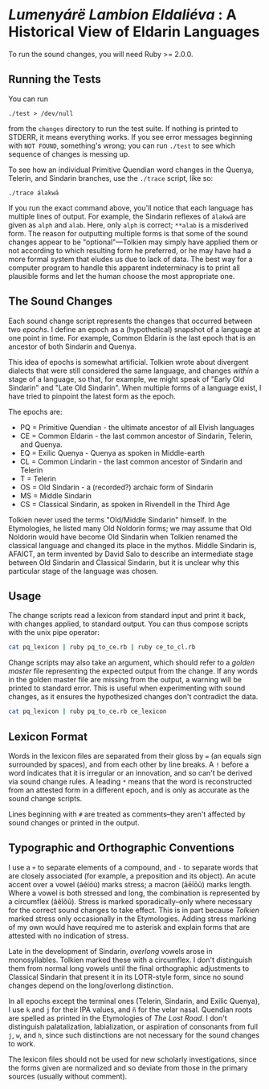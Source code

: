 # _Lumenyárë Lambion Eldaliéva_ : A Historical View of Eldarin Languages

To run the sound changes, you will need Ruby >= 2.0.0.

## Running the Tests

You can run

```
./test > /dev/null
```

from the `changes` directory to run the test suite. If nothing is printed to STDERR, it means everything works. If you see error messages beginning with `NOT FOUND`, something's wrong; you can run `./test` to see which sequence of changes is messing up.

To see how an individual Primitive Quendian word changes in the Quenya, Telerin, and Sindarin branches, use the `./trace` script, like so:

```
./trace álakwā
```

If you run the exact command above, you'll notice that each language has multiple lines of output. For example, the Sindarin reflexes of `álakwā` are given as `alph` and `alab`. Here, only `alph` is correct; `**alab` is a misderived form. The reason for outputting multiple forms is that some of the sound changes appear to be "optional"—Tolkien may simply have applied them or not according to which resulting form he preferred, or he may have had a more formal system that eludes us due to lack of data. The best way for a computer program to handle this apparent indeterminacy is to print all plausible forms and let the human choose the most appropriate one.

## The Sound Changes

Each sound change script represents the changes that occurred between two _epochs_. I define an epoch as a (hypothetical) snapshot of a language at one point in time. For example, Common Eldarin is the last epoch that is an ancestor of both Sindarin and Quenya.

This idea of epochs is somewhat artificial. Tolkien wrote about divergent dialects that were still considered the same language, and changes _within_ a stage of a language, so that, for example, we might speak of "Early Old Sindarin" and "Late Old Sindarin". When multiple forms of a language exist, I have tried to pinpoint the latest form as the epoch.

The epochs are:

* PQ = Primitive Quendian - the ultimate ancestor of all Elvish languages
* CE = Common Eldarin - the last common ancestor of Sindarin, Telerin, and Quenya.
* EQ = Exilic Quenya - Quenya as spoken in Middle-earth
* CL = Common Lindarin - the last common ancestor of Sindarin and Telerin
* T = Telerin
* OS = Old Sindarin - a (recorded?) archaic form of Sindarin
* MS = Middle Sindarin
* CS = Classical Sindarin, as spoken in Rivendell in the Third Age

Tolkien never used the terms "Old/Middle Sindarin" himself. In the Etymologies, he listed many Old Noldorin forms; we may assume that Old Noldorin would have become Old Sindarin when Tolkien renamed the classical language and changed its place in the mythos. Middle Sindarin is, AFAICT, an term invented by David Salo to describe an intermediate stage between Old Sindarin and Classical Sindarin, but it is unclear why this particular stage of the language was chosen.

## Usage

The change scripts read a lexicon from standard input and print it back, with changes applied, to standard output. You can thus compose scripts with the unix pipe operator:

```bash
cat pq_lexicon | ruby pq_to_ce.rb | ruby ce_to_cl.rb
```

Change scripts may also take an argument, which should refer to a _golden master_ file representing the expected output from the change. If any words in the golden master file are missing from the output, a warning will be printed to standard error. This is useful when experimenting with sound changes, as it ensures the hypothesized changes don't contradict the data.

```bash
cat pq_lexicon | ruby pq_to_ce.rb ce_lexicon
```

## Lexicon Format

Words in the lexicon files are separated from their gloss by ` = ` (an equals sign surrounded by spaces), and from each other by line breaks. A `!` before a word indicates that it is irregular or an innovation, and so can't be derived via sound change rules. A leading `*` means that the word is reconstructed from an attested form in a different epoch, and is only as accurate as the sound change scripts.

Lines beginning with `#` are treated as comments–they aren't affected by sound changes or printed in the output.

## Typographic and Orthographic Conventions

I use a `+` to separate elements of a compound, and `-` to separate words that are closely associated (for example, a preposition and its object).  An acute accent over a vowel (áéíóú) marks stress; a macron (āēīōū) marks length. Where a vowel is both stressed and long, the combination is represented by a circumflex (âêîôû). Stress is marked sporadically–only where necessary for the correct sound changes to take effect. This is in part because *Tolkien* marked stress only occasionally in the Etymologies. Adding stress marking of my own would have required me to asterisk and explain forms that are attested with no indication of stress.

Late in the development of Sindarin, _overlong_ vowels arose in monosyllables. Tolkien marked these with a circumflex. I don't distinguish them from normal long vowels until the final orthographic adjustments to Classical Sindarin that present it in its LOTR-style form, since no sound changes depend on the long/overlong distinction.

In all epochs except the terminal ones (Telerin, Sindarin, and Exilic Quenya), I use `k` and `j` for their IPA values, and `ñ` for the velar nasal. Quendian roots are spelled as printed in the Etymologies of _The Lost Road_. I don't distinguish palatalization, labialization, or aspiration of consonants from full `j`, `w`, and `h`, since such distinctions are not necessary for the sound changes to work.

The lexicon files should not be used for new scholarly investigations, since the forms given are normalized and so deviate from those in the primary sources (usually without comment).

